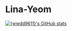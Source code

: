 # Lina-Yeom

[![{wwdd9611}'s GitHub stats](https://github-readme-stats.vercel.app/api?username=/{wwdd9611})](https://github.com/{wwdd9611}/github-readme-stats)

